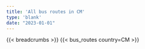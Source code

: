 ```yaml
---
title: 'All bus routes in CM'
type: 'blank'
date: "2023-01-01"
---
```


{{< breadcrumbs >}}
{{< bus_routes country=CM >}}
